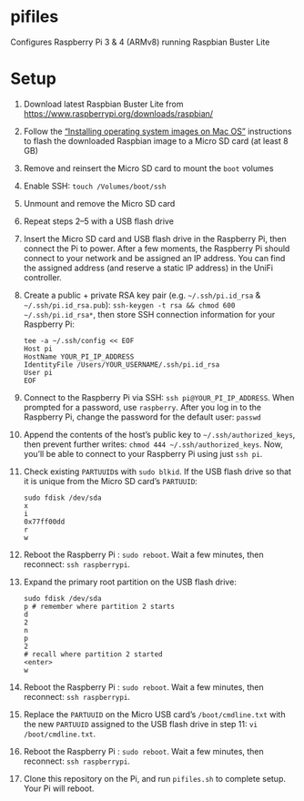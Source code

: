 # pifiles

Configures Raspberry Pi 3 & 4 (ARMv8) running Raspbian Buster Lite

# Setup

1. Download latest Raspbian Buster Lite from https://www.raspberrypi.org/downloads/raspbian/

2. Follow the [“Installing operating system images on Mac OS”](https://www.raspberrypi.org/documentation/installation/installing-images/mac.md) instructions to flash the downloaded Raspbian image to a Micro SD card (at least 8 GB)

3. Remove and reinsert the Micro SD card to mount the `boot` volumes

4. Enable SSH: `touch /Volumes/boot/ssh`

5. Unmount and remove the Micro SD card

6. Repeat steps 2–5 with a USB flash drive

7. Insert the Micro SD card and USB flash drive in the Raspberry Pi, then connect the Pi to power. After a few moments, the Raspberry Pi should connect to your network and be assigned an IP address. You can find the assigned address (and reserve a static IP address) in the UniFi controller.

8. Create a public + private RSA key pair (e.g. `~/.ssh/pi.id_rsa` & `~/.ssh/pi.id_rsa.pub`): `ssh-keygen -t rsa && chmod 600 ~/.ssh/pi.id_rsa*`, then store SSH connection information for your Raspberry Pi:

   ```Shell
   tee -a ~/.ssh/config << EOF
   Host pi
   HostName YOUR_PI_IP_ADDRESS
   IdentityFile /Users/YOUR_USERNAME/.ssh/pi.id_rsa
   User pi
   EOF
   ```

9. Connect to the Raspberry Pi via SSH: `ssh pi@YOUR_PI_IP_ADDRESS`. When prompted for a password, use `raspberry`. After you log in to the Raspberry Pi, change the password for the default user: `passwd`

10. Append the contents of the host’s public key to `~/.ssh/authorized_keys`, then prevent further writes: `chmod 444 ~/.ssh/authorized_keys`. Now, you’ll be able to connect to your Raspberry Pi using just `ssh pi`.

11. Check existing `PARTUUID`s with `sudo blkid`. If the USB flash drive so that it is unique from the Micro SD card’s `PARTUUID`:

    ```Shell
    sudo fdisk /dev/sda
    x
    i
    0x77ff00dd
    r
    w
    ```
    
12. Reboot the Raspberry Pi : `sudo reboot`. Wait a few minutes, then reconnect: `ssh raspberrypi`.

13. Expand the primary root partition on the USB flash drive:

    ```Shell
    sudo fdisk /dev/sda
    p # remember where partition 2 starts
    d
    2
    n
    p
    2
    # recall where partition 2 started
    <enter>
    w
    ```

14. Reboot the Raspberry Pi : `sudo reboot`. Wait a few minutes, then reconnect: `ssh raspberrypi`.

15. Replace the `PARTUUID` on the Micro USB card’s `/boot/cmdline.txt` with the new `PARTUUID` assigned to the USB flash drive in step 11: `vi /boot/cmdline.txt`.

16. Reboot the Raspberry Pi : `sudo reboot`. Wait a few minutes, then reconnect: `ssh raspberrypi`.

17. Clone this repository on the Pi, and run `pifiles.sh` to complete setup. Your Pi will reboot.
